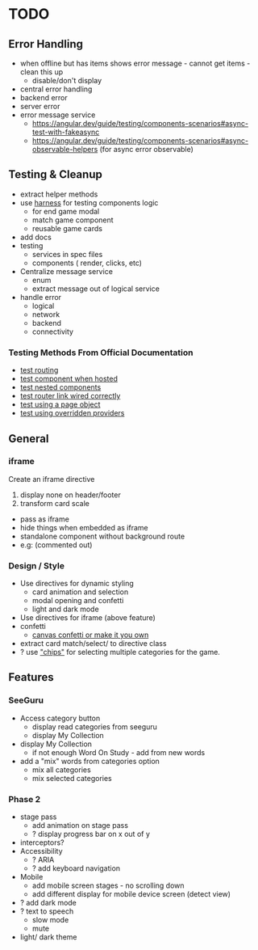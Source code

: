 # TODO

## Error Handling

- when offline but has items shows error message - cannot get items - clean this up
  - disable/don't display
- central error handling
- backend error
- server error
- error message service
  - https://angular.dev/guide/testing/components-scenarios#async-test-with-fakeasync
  - https://angular.dev/guide/testing/components-scenarios#async-observable-helpers (for async error observable)

## Testing & Cleanup

- extract helper methods
- use [harness](https://angular.dev/guide/testing/component-harnesses-overview) for testing components logic
  - for end game modal
  - match game component
  - reusable game cards
- add docs
- testing
  - services in spec files
  - components ( render, clicks, etc)
- Centralize message service
  - enum
  - extract message out of logical service
- handle error
  - logical
  - network
  - backend
  - connectivity

### Testing Methods From Official Documentation

- [test routing](https://angular.dev/guide/testing/components-scenarios#routing-component)
- [test component when hosted](https://angular.dev/guide/testing/components-scenarios#component-inside-a-test-host)
- [test nested components](https://angular.dev/guide/testing/components-scenarios#nested-component-tests)
- [test router link wired correctly](https://angular.dev/guide/testing/components-scenarios#bydirective-and-injected-directives)
- [test using a page object](https://angular.dev/guide/testing/components-scenarios#use-a-page-object)
- [test using overridden providers](https://angular.dev/guide/testing/components-scenarios#override-component-providers)

## General

### iframe

Create an iframe directive

1. display none on header/footer
2. transform card scale

- pass as iframe
- hide things when embedded as iframe
- standalone component without background route
- e.g: (commented out)

[//]: # (<iframe src="http://localhost:4200/kids/match-words?embed=true" width="100%" height="600"></iframe>)

### Design / Style

- Use directives for dynamic styling
  - card animation and selection
  - modal opening and confetti
  - light and dark mode
- Use directives for iframe (above feature)
- confetti
  - [canvas confetti or make it you own](https://www.kirilv.com/canvas-confetti/)
- extract card match/select/ to directive class
- ? use ["chips"](https://material.angular.dev/components/chips/examples) for selecting multiple categories for the game.

## Features

### SeeGuru

- Access category button
  - display read categories from seeguru
  - display My Collection
- display My Collection
  - if not enough Word On Study - add from new words
- add a "mix" words from categories option
  - mix all categories
  - mix selected categories

### Phase 2

- stage pass
  - add animation on stage pass
  - ? display progress bar on x out of y
- interceptors?
- Accessibility
  - ? ARIA
  - ? add keyboard navigation
- Mobile
  - add mobile screen stages - no scrolling down
  - add different display for mobile device screen  (detect view)
- ? add dark mode
- ? text to speech
  - slow mode
  - mute
- light/ dark theme
